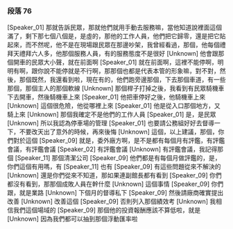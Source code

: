### 段落 76

[Speaker_01] 那就告訴民眾，那就他們就用手動去服務嘛，當他知道說裡面這個滿了，剩下那七個八個是，是虛的，那他的工作人員，他們把它歸零，還是把它貼起來，而不然呢，他不是在現場跟民眾在那邊吵架，我曾經看過，那個，他每個禮拜天禮拜六人多，他那個服務人員，有的服務態度不是很好
[Unknown] 他會跟那個開車的民眾大小聲，就在前面啊
[Speaker_01] 就在前面啊，這裡不能停啊，明明有啊，跟你說不能停就是不行啊，那那個也都是代表本管的形象嘛，對不對，然後，那個既然，我還看到啦，現在有的，他們跑旁邊那個，下去那個車道，有一些那個，那個主人的那個軟線
[Unknown] 那個桿子打掉之後，我看到有民眾騎機車下去開車，然後騎機車上來
[Speaker_01] 他把車停好之後，他騎機車上來
[Unknown] 這個很危險，他從哪裡上來
[Speaker_01] 他是從入口那個地方，又騎上來
[Unknown] 那個我確定不是他們的工作人員
[Speaker_01] 是，是民眾
[Unknown] 所以我認為停車場的管理
[Speaker_01] 也要請公務組好好去督導一下，不要改天出了意外的時候，再來後悔
[Unknown] 這個，以上建議，那個，你們對於這個
[Speaker_09] 就是，委外廠方啊，是不是都有每個月有評鑑，有評鑑會議，有評鑑會議
[Speaker_02] 有評鑑會議
[Unknown] 有評鑑會議，我記得那個
[Speaker_11] 那個清潔公司
[Speaker_09] 他們都是有每個月做評鑑的，是，你們這個有用嗎，有
[Speaker_11] 也有
[Speaker_09] 有這些問題從來不解決的
[Unknown] 還是你們從來不知道，那如果連副館長都有看到
[Speaker_09] 你們都沒有看到，那那個成敗人員在幹什麼
[Unknown] 這個事情
[Speaker_09] 你們跟，就是業路
[Unknown] 下個月的督導私下
[Speaker_09] 然後請廠商確實提出改善
[Unknown] 改善這個
[Speaker_09] 否則列入那個績效考
[Unknown] 我相信我們這個場域的
[Speaker_09] 那個他的投資報酬應該不算低啦，就是
[Unknown] 因為我們都可以抽到那個浮動匯率啦